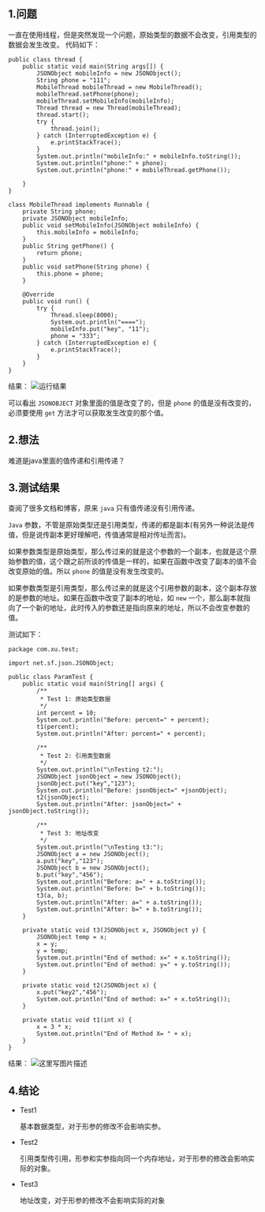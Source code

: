 ## 1.问题
一直在使用线程，但是突然发现一个问题，原始类型的数据不会改变，引用类型的数据会发生改变。
代码如下：
```
public class thread {
    public static void main(String args[]) {
        JSONObject mobileInfo = new JSONObject();
        String phone = "111";
        MobileThread mobileThread = new MobileThread();
        mobileThread.setPhone(phone);
        mobileThread.setMobileInfo(mobileInfo);
        Thread thread = new Thread(mobileThread);
        thread.start();
        try {
            thread.join();
        } catch (InterruptedException e) {
            e.printStackTrace();
        }
        System.out.println("mobileInfo:" + mobileInfo.toString());
        System.out.println("phone:" + phone);
        System.out.println("phone:" + mobileThread.getPhone());

    }
}

class MobileThread implements Runnable {
    private String phone;
    private JSONObject mobileInfo;
    public void setMobileInfo(JSONObject mobileInfo) {
        this.mobileInfo = mobileInfo;
    }
    public String getPhone() {
        return phone;
    }
    public void setPhone(String phone) {
        this.phone = phone;
    }

    @Override
    public void run() {
        try {
            Thread.sleep(8000);
            System.out.println("====");
            mobileInfo.put("key", "11");
            phone = "333";
        } catch (InterruptedException e) {
            e.printStackTrace();
        }
    }
}
```
结果：
![运行结果](http://img.blog.csdn.net/20160725202716679)
	 
可以看出 `JSONOBJECT` 对象里面的值是改变了的，但是 `phone` 的值是没有改变的，必须要使用 `get` 方法才可以获取发生改变的那个值。

## 2.想法
    
难道是java里面的值传递和引用传递？

## 3.测试结果

查阅了很多文档和博客，原来 `java` 只有值传递没有引用传递。

`Java` 参数，不管是原始类型还是引用类型，传递的都是副本(有另外一种说法是传值，但是说传副本更好理解吧，传值通常是相对传址而言)。

如果参数类型是原始类型，那么传过来的就是这个参数的一个副本，也就是这个原始参数的值，这个跟之前所谈的传值是一样的，如果在函数中改变了副本的值不会改变原始的值。所以 `phone` 的值是没有发生改变的。
    
如果参数类型是引用类型，那么传过来的就是这个引用参数的副本，这个副本存放的是参数的地址。如果在函数中改变了副本的地址，如 `new` 一个，那么副本就指向了一个新的地址，此时传入的参数还是指向原来的地址，所以不会改变参数的值。

测试如下：
```
package com.xu.test;

import net.sf.json.JSONObject;

public class ParamTest {
    public static void main(String[] args) {
        /**
         * Test 1: 原始类型数据
         */
        int percent = 10;
        System.out.println("Before: percent=" + percent);
        t1(percent);
        System.out.println("After: percent=" + percent);

        /**
         * Test 2: 引用类型数据
         */
        System.out.println("\nTesting t2:");
        JSONObject jsonObject = new JSONObject();
        jsonObject.put("key","123");
        System.out.println("Before: jsonObject=" +jsonObject);
        t2(jsonObject);
        System.out.println("After: jsonObject=" + jsonObject.toString());

        /**
         * Test 3: 地址改变
         */
        System.out.println("\nTesting t3:");
        JSONObject a = new JSONObject();
        a.put("key","123");
        JSONObject b = new JSONObject();
        b.put("key","456");
        System.out.println("Before: a=" + a.toString());
        System.out.println("Before: b=" + b.toString());
        t3(a, b);
        System.out.println("After: a=" + a.toString());
        System.out.println("After: b=" + b.toString());
    }

    private static void t3(JSONObject x, JSONObject y) {
        JSONObject temp = x;
        x = y;
        y = temp;
        System.out.println("End of method: x=" + x.toString());
        System.out.println("End of method: y=" + y.toString());
    }

    private static void t2(JSONObject x) {
        x.put("key2","456");
        System.out.println("End of method: x=" + x.toString());
    }

    private static void t1(int x) {
        x = 3 * x;
        System.out.println("End of Method X= " + x);
    }
}
```
结果：
![这里写图片描述](http://img.blog.csdn.net/20160725204746157)

## 4.结论

- Test1

    基本数据类型，对于形参的修改不会影响实参。

- Test2

    引用类型传引用，形参和实参指向同一个内存地址，对于形参的修改会影响实际的对象。

- Test3

    地址改变，对于形参的修改不会影响实际的对象